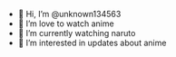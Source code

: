 - 👋 Hi, I’m @unknown134563
- 👀 I’m love to watch anime
- 🌱 I’m currently watching naruto
- 💞️ I’m interested in updates about anime

<!---
unknown134563/unknown134563 is a ✨ special ✨ repository because its `README.md` (this file) appears on your GitHub profile.
You can click the Preview link to take a look at your changes.
--->
